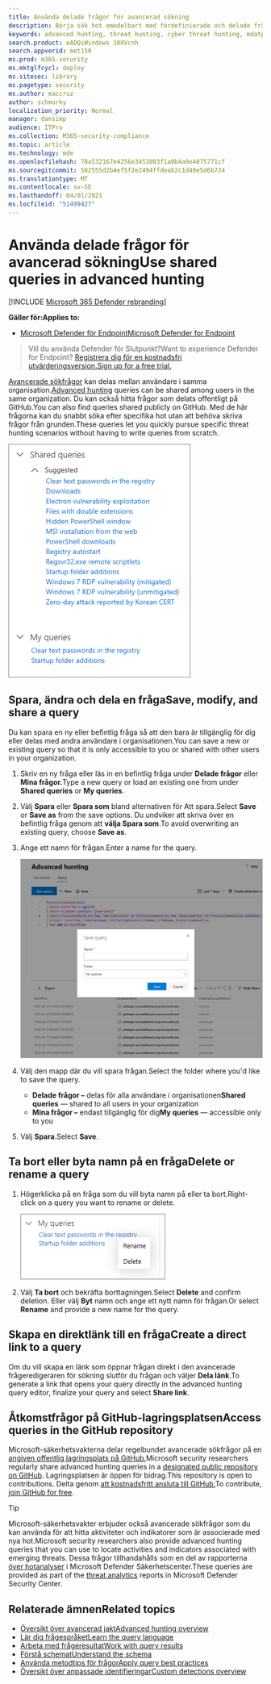 ```yaml
---
title: Använda delade frågor för avancerad sökning
description: Börja sök hot omedelbart med fördefinierade och delade frågor. Dela dina frågor offentligt eller med din organisation.
keywords: advanced hunting, threat hunting, cyber threat hunting, mdatp, microsoft defender atp, wdatp search, query, telemetry, custom detections, schema, kusto, github repo, my queries, shared queries
search.product: eADQiWindows 10XVcnh
search.appverid: met150
ms.prod: m365-security
ms.mktglfcycl: deploy
ms.sitesec: library
ms.pagetype: security
ms.author: maccruz
author: schmurky
localization_priority: Normal
manager: dansimp
audience: ITPro
ms.collection: M365-security-compliance
ms.topic: article
ms.technology: mde
ms.openlocfilehash: 78a532167e4256e3453803f1a0b4a9e4875771cf
ms.sourcegitcommit: 582555d2b4ef5f2e2494ffdeab2c1d49e5d6b724
ms.translationtype: MT
ms.contentlocale: sv-SE
ms.lasthandoff: 04/01/2021
ms.locfileid: "51499427"
---
```

# <a name="use-shared-queries-in-advanced-hunting"></a><span data-ttu-id="a6bf9-105">Använda delade frågor för avancerad sökning</span><span class="sxs-lookup"><span data-stu-id="a6bf9-105">Use shared queries in advanced hunting</span></span>

[!INCLUDE [Microsoft 365 Defender rebranding](../../includes/microsoft-defender.md)]

<span data-ttu-id="a6bf9-106">**Gäller för:**</span><span class="sxs-lookup"><span data-stu-id="a6bf9-106">**Applies to:**</span></span>
- [<span data-ttu-id="a6bf9-107">Microsoft Defender för Endpoint</span><span class="sxs-lookup"><span data-stu-id="a6bf9-107">Microsoft Defender for Endpoint</span></span>](https://go.microsoft.com/fwlink/p/?linkid=2154037)

><span data-ttu-id="a6bf9-108">Vill du använda Defender för Slutpunkt?</span><span class="sxs-lookup"><span data-stu-id="a6bf9-108">Want to experience Defender for Endpoint?</span></span> [<span data-ttu-id="a6bf9-109">Registrera dig för en kostnadsfri utvärderingsversion.</span><span class="sxs-lookup"><span data-stu-id="a6bf9-109">Sign up for a free trial.</span></span>](https://www.microsoft.com/microsoft-365/windows/microsoft-defender-atp?ocid=docs-wdatp-advancedhunting-abovefoldlink)

<span data-ttu-id="a6bf9-110">[Avancerade sökfrågor](advanced-hunting-overview.md) kan delas mellan användare i samma organisation.</span><span class="sxs-lookup"><span data-stu-id="a6bf9-110">[Advanced hunting](advanced-hunting-overview.md) queries can be shared among users in the same organization.</span></span> <span data-ttu-id="a6bf9-111">Du kan också hitta frågor som delats offentligt på GitHub.</span><span class="sxs-lookup"><span data-stu-id="a6bf9-111">You can also find queries shared publicly on GitHub.</span></span> <span data-ttu-id="a6bf9-112">Med de här frågorna kan du snabbt söka efter specifika hot utan att behöva skriva frågor från grunden.</span><span class="sxs-lookup"><span data-stu-id="a6bf9-112">These queries let you quickly pursue specific threat hunting scenarios without having to write queries from scratch.</span></span>

![Bild på delade frågor](images/atp-advanced-hunting-shared-queries.png)

## <a name="save-modify-and-share-a-query"></a><span data-ttu-id="a6bf9-114">Spara, ändra och dela en fråga</span><span class="sxs-lookup"><span data-stu-id="a6bf9-114">Save, modify, and share a query</span></span>
<span data-ttu-id="a6bf9-115">Du kan spara en ny eller befintlig fråga så att den bara är tillgänglig för dig eller delas med andra användare i organisationen.</span><span class="sxs-lookup"><span data-stu-id="a6bf9-115">You can save a new or existing query so that it is only accessible to you or shared with other users in your organization.</span></span>

1. <span data-ttu-id="a6bf9-116">Skriv en ny fråga eller läs in en befintlig fråga under **Delade frågor** eller **Mina frågor.**</span><span class="sxs-lookup"><span data-stu-id="a6bf9-116">Type a new query or load an existing one from under **Shared queries** or **My queries**.</span></span>

2. <span data-ttu-id="a6bf9-117">Välj **Spara** eller **Spara som** bland alternativen för Att spara.</span><span class="sxs-lookup"><span data-stu-id="a6bf9-117">Select **Save** or **Save as** from the save options.</span></span> <span data-ttu-id="a6bf9-118">Du undviker att skriva över en befintlig fråga genom att **välja Spara som**.</span><span class="sxs-lookup"><span data-stu-id="a6bf9-118">To avoid overwriting an existing query, choose **Save as**.</span></span>

3. <span data-ttu-id="a6bf9-119">Ange ett namn för frågan.</span><span class="sxs-lookup"><span data-stu-id="a6bf9-119">Enter a name for the query.</span></span>

   ![Bild av att spara en fråga](images/advanced-hunting-save-query.png)

4. <span data-ttu-id="a6bf9-121">Välj den mapp där du vill spara frågan.</span><span class="sxs-lookup"><span data-stu-id="a6bf9-121">Select the folder where you'd like to save the query.</span></span>
    - <span data-ttu-id="a6bf9-122">**Delade frågor –** delas för alla användare i organisationen</span><span class="sxs-lookup"><span data-stu-id="a6bf9-122">**Shared queries** — shared to all users in your organization</span></span>
    - <span data-ttu-id="a6bf9-123">**Mina frågor –** endast tillgänglig för dig</span><span class="sxs-lookup"><span data-stu-id="a6bf9-123">**My queries** — accessible only to you</span></span>
    
5. <span data-ttu-id="a6bf9-124">Välj **Spara**.</span><span class="sxs-lookup"><span data-stu-id="a6bf9-124">Select **Save**.</span></span>

## <a name="delete-or-rename-a-query"></a><span data-ttu-id="a6bf9-125">Ta bort eller byta namn på en fråga</span><span class="sxs-lookup"><span data-stu-id="a6bf9-125">Delete or rename a query</span></span>
1. <span data-ttu-id="a6bf9-126">Högerklicka på en fråga som du vill byta namn på eller ta bort.</span><span class="sxs-lookup"><span data-stu-id="a6bf9-126">Right-click on a query you want to rename or delete.</span></span>

    ![Bild av borttagningsfråga](images/atp_advanced_hunting_delete_rename.png)

2. <span data-ttu-id="a6bf9-128">Välj **Ta bort** och bekräfta borttagningen.</span><span class="sxs-lookup"><span data-stu-id="a6bf9-128">Select **Delete** and confirm deletion.</span></span> <span data-ttu-id="a6bf9-129">Eller välj **Byt** namn och ange ett nytt namn för frågan.</span><span class="sxs-lookup"><span data-stu-id="a6bf9-129">Or select **Rename** and provide a new name for the query.</span></span>

## <a name="create-a-direct-link-to-a-query"></a><span data-ttu-id="a6bf9-130">Skapa en direktlänk till en fråga</span><span class="sxs-lookup"><span data-stu-id="a6bf9-130">Create a direct link to a query</span></span>
<span data-ttu-id="a6bf9-131">Om du vill skapa en länk som öppnar frågan direkt i den avancerade frågeredigeraren för sökning slutför du frågan och väljer **Dela länk**.</span><span class="sxs-lookup"><span data-stu-id="a6bf9-131">To generate a link that opens your query directly in the advanced hunting query editor, finalize your query and select **Share link**.</span></span>

## <a name="access-queries-in-the-github-repository"></a><span data-ttu-id="a6bf9-132">Åtkomstfrågor på GitHub-lagringsplatsen</span><span class="sxs-lookup"><span data-stu-id="a6bf9-132">Access queries in the GitHub repository</span></span>  
<span data-ttu-id="a6bf9-133">Microsoft-säkerhetsvakterna delar regelbundet avancerade sökfrågor på en [angiven offentlig lagringsplats på GitHub.](https://github.com/Microsoft/WindowsDefenderATP-Hunting-Queries)</span><span class="sxs-lookup"><span data-stu-id="a6bf9-133">Microsoft security researchers regularly share advanced hunting queries in a [designated public repository on GitHub](https://github.com/Microsoft/WindowsDefenderATP-Hunting-Queries).</span></span> <span data-ttu-id="a6bf9-134">Lagringsplatsen är öppen för bidrag.</span><span class="sxs-lookup"><span data-stu-id="a6bf9-134">This repository is open to contributions.</span></span> <span data-ttu-id="a6bf9-135">Delta genom [att kostnadsfritt ansluta till GitHub.](https://github.com/)</span><span class="sxs-lookup"><span data-stu-id="a6bf9-135">To contribute, [join GitHub for free](https://github.com/).</span></span> 

>[!TIP]
><span data-ttu-id="a6bf9-136">Microsoft-säkerhetsvakter erbjuder också avancerade sökfrågor som du kan använda för att hitta aktiviteter och indikatorer som är associerade med nya hot.</span><span class="sxs-lookup"><span data-stu-id="a6bf9-136">Microsoft security researchers also provide advanced hunting queries that you can use to locate activities and indicators associated with emerging threats.</span></span> <span data-ttu-id="a6bf9-137">Dessa frågor tillhandahålls som en del av rapporterna [över hotanalyser](threat-analytics.md) i Microsoft Defender Säkerhetscenter.</span><span class="sxs-lookup"><span data-stu-id="a6bf9-137">These queries are provided as part of the [threat analytics](threat-analytics.md) reports in Microsoft Defender Security Center.</span></span>

## <a name="related-topics"></a><span data-ttu-id="a6bf9-138">Relaterade ämnen</span><span class="sxs-lookup"><span data-stu-id="a6bf9-138">Related topics</span></span>
- [<span data-ttu-id="a6bf9-139">Översikt över avancerad jakt</span><span class="sxs-lookup"><span data-stu-id="a6bf9-139">Advanced hunting overview</span></span>](advanced-hunting-overview.md)
- [<span data-ttu-id="a6bf9-140">Lär dig frågespråket</span><span class="sxs-lookup"><span data-stu-id="a6bf9-140">Learn the query language</span></span>](advanced-hunting-query-language.md)
- [<span data-ttu-id="a6bf9-141">Arbeta med frågeresultat</span><span class="sxs-lookup"><span data-stu-id="a6bf9-141">Work with query results</span></span>](advanced-hunting-query-results.md)
- [<span data-ttu-id="a6bf9-142">Förstå schemat</span><span class="sxs-lookup"><span data-stu-id="a6bf9-142">Understand the schema</span></span>](advanced-hunting-schema-reference.md)
- [<span data-ttu-id="a6bf9-143">Använda metodtips för frågor</span><span class="sxs-lookup"><span data-stu-id="a6bf9-143">Apply query best practices</span></span>](advanced-hunting-best-practices.md)
- [<span data-ttu-id="a6bf9-144">Översikt över anpassade identifieringar</span><span class="sxs-lookup"><span data-stu-id="a6bf9-144">Custom detections overview</span></span>](overview-custom-detections.md)
